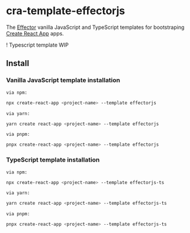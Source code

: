 # cra-template-effectorjs

The [Effector](https://effector.now.sh) vanilla JavaScript and TypeScript templates for bootstraping [Create React App](https://github.com/facebook/create-react-app) apps.

! Typescript template WIP

## Install

### Vanilla JavaScript template installation

```via npm:```

```bash
npx create-react-app <project-name> --template effectorjs
```

```via yarn:```

```bash
yarn create react-app <project-name> --template effectorjs
```

```via pnpm:```

```bash
pnpx create-react-app <project-name> --template effectorjs
```

### TypeScript template installation

```via npm:```

```bash
npx create-react-app <project-name> --template effectorjs-ts
```

```via yarn:```

```bash
yarn create react-app <project-name> --template effectorjs-ts
```

```via pnpm:```

```bash
pnpx create-react-app <project-name> --template effectorjs-ts
```

